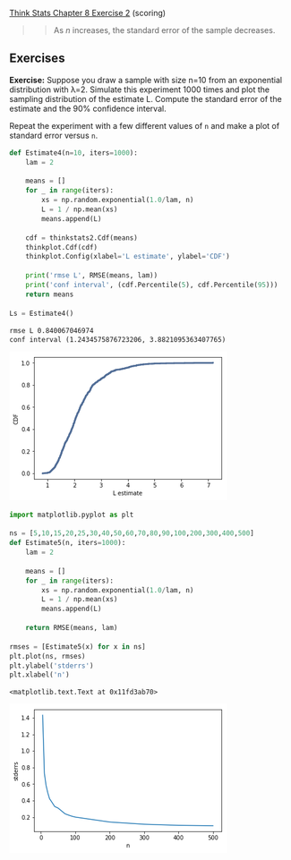 [Think Stats Chapter 8 Exercise 2](http://greenteapress.com/thinkstats2/html/thinkstats2009.html#toc77) (scoring)

>> As *n* increases, the standard error of the sample decreases.

## Exercises

**Exercise:** Suppose you draw a sample with size n=10 from an exponential distribution with λ=2. Simulate this experiment 1000 times and plot the sampling distribution of the estimate L. Compute the standard error of the estimate and the 90% confidence interval.

Repeat the experiment with a few different values of `n` and make a plot of standard error versus `n`.




```python
def Estimate4(n=10, iters=1000):
    lam = 2

    means = []
    for _ in range(iters):
        xs = np.random.exponential(1.0/lam, n)
        L = 1 / np.mean(xs)
        means.append(L)

    cdf = thinkstats2.Cdf(means)
    thinkplot.Cdf(cdf)
    thinkplot.Config(xlabel='L estimate', ylabel='CDF')
    
    print('rmse L', RMSE(means, lam))
    print('conf interval', (cdf.Percentile(5), cdf.Percentile(95)))
    return means
    
Ls = Estimate4()

```

    rmse L 0.840067046974
    conf interval (1.2434575876723206, 3.8821095363407765)



![png](output_32_1.png)



```python
import matplotlib.pyplot as plt

ns = [5,10,15,20,25,30,40,50,60,70,80,90,100,200,300,400,500]
def Estimate5(n, iters=1000):
    lam = 2

    means = []
    for _ in range(iters):
        xs = np.random.exponential(1.0/lam, n)
        L = 1 / np.mean(xs)
        means.append(L)
    
    return RMSE(means, lam)

rmses = [Estimate5(x) for x in ns]
plt.plot(ns, rmses)
plt.ylabel('stderrs')
plt.xlabel('n')
```




    <matplotlib.text.Text at 0x11fd3ab70>




![png](output_33_1.png)
